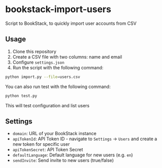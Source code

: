 # bookstack-import-users
Script to BookStack, to quickly import user accounts from CSV

## Usage

1. Clone this repository
2. Create a CSV file with two columns: name and email
3. Configure `settings.json`
3. Run the script with the following command:

```bash
python import.py --file=users.csv
```

You can also run test with the following command:

```bash
python test.py
```

This will test configuration and list users

## Settings

- `domain`: URL of your BookStack instance
- `apiTokenId`: API Token ID - navigate to `Settings` -> `Users` and create a new token for specific user
- `apiTokenSecret`: API Token Secret
- `defaultLanguage`: Default language for new users (e.g. `en`)
- `sendInvite`: Send invite to new users (true/false)
